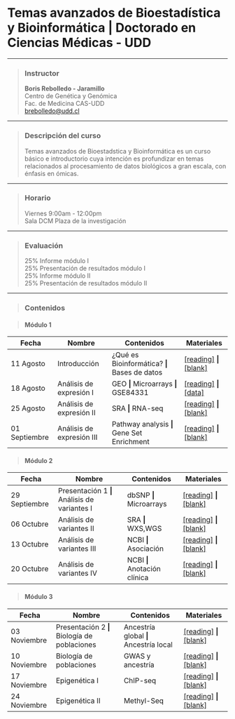 # Temas avanzados de Bioestadística y Bioinformática | Doctorado en Ciencias Médicas - UDD


-----

> ### Instructor  
> **Boris Rebolledo - Jaramillo**   
Centro de Genética y Genómica  
Fac. de Medicina CAS-UDD  
[brebolledo@udd.cl](mailto:brebolledo@udd.cl?Subject=Bioestadistica) 

----

> ### Descripción del curso
> Temas avanzados de Bioestadstica y Bioinformática es un curso básico e introductorio cuya intención es profundizar en temas relacionados al procesamiento de datos biológicos a gran escala, con énfasis en ómicas.

----

> ### Horario
> Viernes 9:00am - 12:00pm  
Sala DCM Plaza de la investigación

----
> ### Evaluación
> 25% Informe módulo I  
25% Presentación de resultados módulo I  
25% Informe módulo II  
25% Presentación de resultados módulo II
----
> ### Contenidos

>#### Módulo 1
Fecha | Nombre | Contenidos| Materiales
------|--------|-----------|-----------
11 Agosto|Introducción|¿Qué es Bioinformática? **\|** Bases de datos|[\[reading\]](https://www.ncbi.nlm.nih.gov/pmc/articles/PMC4408859/pdf/fgene-06-00164.pdf) **\|** [\[blank\]]()
18 Agosto|Análisis de expresión I|GEO **\|** Microarrays **\|** GSE84331|[\[reading\]](https://www.ncbi.nlm.nih.gov/pmc/articles/PMC5126381/pdf/zjv11259.pdf) **\|** [\[data\]](https://www.ncbi.nlm.nih.gov/geo/download/?acc=GSE84331&format=file)
25 Agosto|Análisis de expresión II|SRA **\|** RNA-seq|[\[reading\]]() **\|** [\[blank\]]()
01 Septiembre|Análisis de expresión III| Pathway analysis **\|** Gene Set Enrichment |[\[reading\]]() **\|** [\[blank\]]()

>#### Módulo 2
Fecha | Nombre | Contenidos| Materiales
------|--------|-----------|-----------
29 Septiembre|Presentación 1 **\|** Análisis de variantes I|dbSNP **\|** Microarrays|[\[reading\]]() **\|** [\[blank\]]()
06 Octubre|Análisis de variantes II|SRA **\|** WXS,WGS|[\[reading\]]() **\|** [\[blank\]]()
13 Octubre|Análisis de variantes III|NCBI **\|** Asociación|[\[reading\]]() **\|** [\[blank\]]()
20 Octubre|Análisis de variantes IV|NCBI **\|** Anotación clínica|[\[reading\]]() **\|** [\[blank\]]()

>#### Módulo 3
Fecha | Nombre | Contenidos| Materiales
------|--------|-----------|-----------
03 Noviembre|Presentación 2 **\|** Biología de poblaciones|Ancestría global **\|** Ancestría local|[\[reading\]]() **\|** [\[blank\]]()
10 Noviembre|Biología de poblaciones|GWAS y ancestría|[\[reading\]]() **\|** [\[blank\]]()
17 Noviembre|Epigenética I|ChIP-seq |[\[reading\]]() **\|** [\[blank\]]()
24 Noviembre|Epigenética II|Methyl-Seq |[\[reading\]]() **\|** [\[blank\]]()
